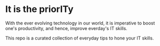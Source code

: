 # It is the priorITy

With the ever evolving technology in our world, it is imperative to boost one's productivity, and hence, improve everday's IT skills. 

This repo is a curated collection of everyday tips to hone your IT skills.
